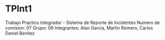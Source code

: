 # TPInt1
Trabajo Practico Integrador - Sistema de Reporte de Incidentes 
Numero de comision: 07
Grupo: 06
Integrantes: Alan Garcia, Martin Romero, Carlos Daniel Benitez
